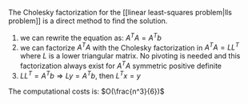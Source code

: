 The Cholesky factorization for the [[linear least-squares problem|lls problem]] is a direct method to find the solution.
1) we can rewrite the equation as: $A^TA = A^Tb$
2) we can factorize $A^TA$ with the Cholesky factorization in $A^TA = LL^T$ where $L$ is a lower triangular matrix. No pivoting is needed and this factorization always exist for $A^TA$ symmetric positive definite
3) $LL^T = A^Tb \Rightarrow Ly = A^Tb$, then $L^Tx = y$ 

The computational costs is: $O(\frac{n^3}{6})$ 